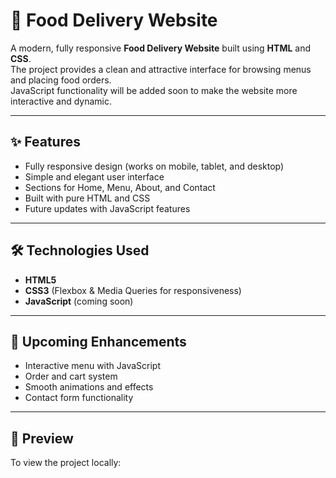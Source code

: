 # 🍔 Food Delivery Website

A modern, fully responsive **Food Delivery Website** built using **HTML** and **CSS**.  
The project provides a clean and attractive interface for browsing menus and placing food orders.  
JavaScript functionality will be added soon to make the website more interactive and dynamic.

---

## ✨ Features
- Fully responsive design (works on mobile, tablet, and desktop)
- Simple and elegant user interface
- Sections for Home, Menu, About, and Contact
- Built with pure HTML and CSS
- Future updates with JavaScript features

---

## 🛠️ Technologies Used
- **HTML5**  
- **CSS3** (Flexbox & Media Queries for responsiveness)  
- **JavaScript** (coming soon)

---

## 🚀 Upcoming Enhancements
- Interactive menu with JavaScript  
- Order and cart system  
- Smooth animations and effects  
- Contact form functionality  

---

## 📸 Preview
To view the project locally:

